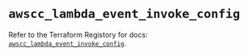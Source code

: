 # `awscc_lambda_event_invoke_config`

Refer to the Terraform Registory for docs: [`awscc_lambda_event_invoke_config`](https://registry.terraform.io/providers/hashicorp/awscc/0.70.0/docs/resources/lambda_event_invoke_config).
